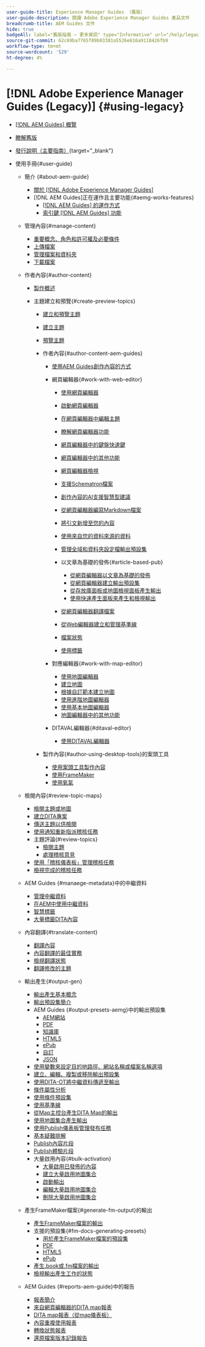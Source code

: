 ```yaml
---
user-guide-title: Experience Manager Guides （舊版）
user-guide-description: 閱讀 Adobe Experience Manager Guides 產品文件
breadcrumb-title: AEM Guides 文件
hide: true
badgeAll: label="舊版指南 — 更多資訊" type="Informative" url="/help/legacy-product-guide/legacy.md" tooltip="舊版指南"
source-git-commit: 62c69ba7765f89b03381a5526e616a9118426fb9
workflow-type: tm+mt
source-wordcount: '529'
ht-degree: 4%

---
```



# [!DNL Adobe Experience Manager Guides (Legacy)] {#using-legacy}

- [[!DNL AEM Guides] 概覽](overview.md)
- [瞭解舊版](legacy.md)
- [發行說明（主要指南）](https://experienceleague.adobe.com/zh-hant/docs/experience-manager-guides/using/release-info/aem-guides-releases-roadmap){target="_blank"}

- 使用手冊{#user-guide}

   - 簡介 {#about-aem-guide}
      - [關於 [!DNL Adobe Experience Manager Guides]](./user-guide/intro.md)
      - [!DNL AEM Guides]正在運作且主要功能{#aemg-works-features}
         - [ [!DNL AEM Guides] 的運作方式](./user-guide/intro-how-dxml-works.md)
         - [索引鍵 [!DNL AEM Guides] 功能](./user-guide/intro-dxml-features.md)
   - 管理內容{#manage-content}
      - [重要概念、角色和許可權及必要條件](./user-guide/authoring.md)
      - [上傳檔案](./user-guide/authoring-upload-existing-files.md)
      - [管理檔案和資料夾](./user-guide/authoring-file-management.md)
      - [下載檔案](./user-guide/authoring-download-assets.md)
   - 作者內容{#author-content}

      - [製作概述](./user-guide/authoring-content.md)
      - 主題建立和預覽{#create-preview-topics}

         - [建立和預覽主題](./user-guide/create-preview-topics.md)
         - [建立主題](./user-guide/web-editor-create-topics.md)
         - [預覽主題](./user-guide/web-editor-preview-topics.md)
         - 作者內容{#author-content-aem-guides}

            - [使用AEM Guides創作內容的方式](./user-guide/authoring-content-xml-doc.md)
            - 網頁編輯器{#work-with-web-editor}

               - [使用網頁編輯器](./user-guide/web-editor.md)
               - [啟動網頁編輯器](./user-guide/web-editor-launch-editor.md)
               - [在網頁編輯器中編輯主題](./user-guide/web-editor-edit-topics.md)
               - [瞭解網頁編輯器功能](./user-guide/web-editor-features.md)
               - [網頁編輯器中的鍵盤快速鍵](./user-guide/web-editor-keyboard-shortcuts.md)
               - [網頁編輯器中的其他功能](./user-guide/web-editor-other-features.md)
               - [網頁編輯器檢視](./user-guide/web-editor-views.md)
               - [支援Schematron檔案](./user-guide/support-schematron-file.md)
               - [創作內容的AI支援智慧型建議](./user-guide/authoring-ai-based-smart-suggestions.md)

               - [從網頁編輯器編寫Markdown檔案](./user-guide/web-editor-markdown-topic.md)
               - [將引文新增至您的內容](./user-guide/web-editor-apply-citations.md)
               - [使用來自您的資料來源的資料](./user-guide/web-editor-content-snippet.md)
               - [管理全域和資料夾設定檔輸出預設集](./user-guide/web-editor-manage-output-presets.md)
               - 以文章為基礎的發佈{#article-based-pub}
                  - [從網頁編輯器以文章為基礎的發佈](./user-guide/web-editor-article-publishing.md)
                  - [從網頁編輯器建立輸出預設集](./user-guide/web-editor-article-publishing-presets.md)
                  - [從存放庫面板或地圖檢視面板產生輸出](./user-guide/web-editor-article-publishing-output.md)
                  - [使用快速產生面板來產生和檢視輸出](./user-guide/web-editor-quick-generate-panel.md)
               - [從網頁編輯器翻譯檔案](./user-guide/translate-documents-web-editor.md)
               - [從Web編輯器建立和管理基準線](./user-guide/web-editor-baseline.md)
               - [檔案狀態](./user-guide/web-editor-document-states.md)
               - [使用標籤](./user-guide/web-editor-use-label.md)

            - 對應編輯器{#work-with-map-editor}
               - [使用地圖編輯器](./user-guide/map-editor.md)
               - [建立地圖](./user-guide/map-editor-create-map.md)
               - [根據自訂範本建立地圖](./user-guide/create-maps-customized-templates.md)
               - [使用進階地圖編輯器](./user-guide/map-editor-advanced-map-editor.md)
               - [使用基本地圖編輯器](./user-guide/map-editor-basic-map-editor.md)
               - [地圖編輯器中的其他功能](./user-guide/map-editor-other-features.md)
            - DITAVAL編輯器{#ditaval-editor}
               - [使用DITAVAL編輯器](./user-guide/ditaval-editor.md)

         - 製作內容{#author-using-desktop-tools}的案頭工具
            - [使用案頭工具製作內容](./user-guide/author-desktop-tools.md)
            - [使用FrameMaker](./user-guide/author-desktop-framemaker.md)
            - [使用氧氣](./user-guide/author-desktop-oxygen.md)

   - 檢閱內容{#review-topic-maps}
      - [檢閱主題或地圖](./user-guide/review.md)
      - [建立DITA專案](./user-guide/authoring-create-dita-project.md)
      - [傳送主題以供檢閱](./user-guide/review-send-topics-for-review.md)
      - [使用通知重新指派稽核任務](./user-guide/reassign-review-using-notification.md)
      - 主題評論{#review-topics}
         - [檢閱主題](./user-guide/review-topics.md)
         - [處理稽核意見](./user-guide/review-address-review-comments.md)
      - [使用「稽核儀表板」管理稽核任務](./user-guide/review-manage-tasks-review-dashboard.md)
      - [檢視完成的稽核任務](./user-guide/review-view-completed-task.md)
   - AEM Guides {#manaege-metadata}中的中繼資料
      - [管理中繼資料](./user-guide/manage-metadata.md)
      - [在AEM中使用中繼資料](./user-guide/metadata-dita.md)
      - [智慧標籤](./user-guide/web-editor-smart-tagging.md)
      - [大量標籤DITA內容](./user-guide/map-editor-bulk-tagging.md)
   - 內容翻譯{#translate-content}
      - [翻譯內容](./user-guide/translation.md)
      - [內容翻譯的最佳實務](./user-guide/translation-first-time.md)
      - [檢視翻譯狀態](./user-guide/translation-view-trans-state-6234.md)
      - [翻譯修改的主題](./user-guide/translation-modified-topics-6234.md)
   - 輸出產生{#output-gen}
      - [輸出產生基本概念](./user-guide/generate-output.md)
      - [輸出預設集簡介](./user-guide/generate-output-understand-presets.md)
      - AEM Guides {#output-presets-aemg}中的輸出預設集
         - [AEM網站](./user-guide/generate-output-aem-site.md)
         - [PDF](./user-guide/generate-output-pdf.md)
         - [知識庫](./user-guide/generate-output-knowledge-base.md)
         - [HTML5](./user-guide/generate-output-html5.md)
         - [ePub](./user-guide/generate-output-epub.md)
         - [自訂](./user-guide/generate-output-custom.md)
         - [JSON](./user-guide/generate-output-json.md)
      - [使用變數來設定目的地路徑、網站名稱或檔案名稱選項](./user-guide/generate-output-use-variables.md)
      - [建立、編輯、複製或移除輸出預設集](./user-guide/generate-output-create-edit-preset.md)
      - [使用DITA-OT將中繼資料傳遞至輸出](./user-guide/pass-metadata-dita-ot.md)
      - [條件屬性分析](./user-guide/generate-output-conditional-attribute-profiling.md)
      - [使用條件預設集](./user-guide/generate-output-use-condition-presets.md)
      - [使用基準線](./user-guide/generate-output-use-baseline-for-publishing.md)
      - [從Map主控台產生DITA Map的輸出](./user-guide/generate-output-for-a-dita-map.md)
      - [使用地圖集合產生輸出](./user-guide/generate-output-use-map-collection-output-generation.md)
      - [使用Publish儀表板管理發布任務](./user-guide/generate-output-publish-dashboard.md)
      - [基本疑難排解](./user-guide/generate-output-basic-troubleshooting.md)
      - [Publish內容片段](./user-guide/publish-content-fragment.md)
      - [Publish體驗片段](./user-guide/publish-experience-fragment.md)
      - 大量啟用內容{#bulk-activation}
         - [大量啟用已發佈的內容](./user-guide/conf-bulk-activation.md)
         - [建立大量啟用地圖集合](./user-guide/conf-bulk-activation-create-map-collection.md)
         - [啟動輸出](./user-guide/conf-bulk-activation-publish-map-collection.md)
         - [編輯大量啟用地圖集合](./user-guide/conf-bulk-activation-edit-map-collection.md)
         - [刪除大量啟用地圖集合](./user-guide/conf-bulk-activation-delete-map-collection.md)
   - 產生FrameMaker檔案{#generate-fm-output}的輸出
      - [產生FrameMaker檔案的輸出](./user-guide/fm-output-generatation.md)
      - 支援的預設集{#fm-docs-generating-presets}
         - [用於產生FrameMaker檔案的預設集](./user-guide/fm-output-understand-presets.md)
         - [PDF](./user-guide/fm-output-pdf-preset.md)
         - [HTML5](./user-guide/fm-output-html5-preset.md)
         - [ePub](./user-guide/fm-output-epub-preset.md)
      - [產生.book或.fm檔案的輸出](./user-guide/fm-output-generate.md)
      - [檢視輸出產生工作的狀態](./user-guide/fm-output-view-status.md)
   - AEM Guides {#reports-aem-guide}中的報告
      - [報表簡介](./user-guide/reports-intro.md)
      - [來自網頁編輯器的DITA map報表](./user-guide/reports-web-editor.md)
      - [DITA map報表（從map儀表板）](./user-guide/reports-ditamap.md)
      - [內容重複使用報表](./user-guide/reports-content-reuse.md)
      - [轉換狀態報表](./user-guide/reports-convertion-status.md)
      - [還原檔案版本記錄報告](./user-guide/reports-reverted-file-version-history.md)

<!--
  - Articles {#kb-articles}

    - Use native PDF publishing feature {#web-editor}
      - [Publish PDF output](./web-editor/native-pdf-web-editor.md)
      - [Configure additional special characters](./web-editor/configure-additional-special-characters.md)

    - Authoring {#authoring}
      - Web Editor {#webeditor}
        - [Content re-usability in AEM Guides](./knowledge-base/kb-articles/authoring/webeditor/content-reusability-in-aem-guides.md)
        - Customizing {#customizing}
          - [Add custom button to toolbar](./knowledge-base/kb-articles/authoring/webeditor/customization/add-custom-button-to-webeditor-toolbar.md)
          - [Add custom styles to Web Editor](./knowledge-base/kb-articles/authoring/webeditor/customization/add-custom-styles-to-webeditor.md)
          - [Customize Folder ContextMenu](./knowledge-base/kb-articles/authoring/webeditor/customization/hide-create-ditamap-webeditor.md)
          - [Customize File ContextMenu](./knowledge-base/kb-articles/authoring/webeditor/customization/remove-delete-from-webeditor.md)
        - Schematron {#schematron}
          - [Schematron Validation](./knowledge-base/kb-articles/authoring/webeditor/schematron/vailidating-with-schematron.md)
      - Reports {#reports}
        - [Manage metadata for your DITA content](./knowledge-base/kb-articles/authoring/reports/manage-metadata.md)
      - [Define icon for custom dita types](./knowledge-base/kb-articles/authoring/define-icon-for-custom-ditatypes.md)
    - Guides Extention Framework {#extention-framework}
      - Aem Guides Framework {#aem-guides-framework}
        - [Basic Customisations](./guides-ui-extensions/aem_guides_framework/basic-customisation.md)
        - [JUI Framework](./guides-ui-extensions/aem_guides_framework/jui-framework.md)
        - Components {#framework-components}
          - [Button](./guides-ui-extensions/aem_guides_framework/components/button.md)
          - [Icon](./guides-ui-extensions/aem_guides_framework/components/icon.md)
          - [Label](./guides-ui-extensions/aem_guides_framework/components/label.md)
          - [List](./guides-ui-extensions/aem_guides_framework/components/list.md)
          - [Textarea](./guides-ui-extensions/aem_guides_framework/components/textarea.md)
        - Widgets {#framework-widgets}
          - [Rendering Widgets](./guides-ui-extensions/aem_guides_framework/Widgets/rendering-widget.md)
          - [Basic Widgets](./guides-ui-extensions/aem_guides_framework/Widgets/basic-widget.md)
      - Getting Started {#getting-started}
        - [Introduction](./guides-ui-extensions/getting-started/introduction.md)
        - [Installation guide](./guides-ui-extensions/getting-started/integrating-customisations.md)
        - [Extension Repositry intro](./guides-ui-extensions/getting-started/extension-repo-intro.md)
      - Customisations {#customisations}
        - [Simple customisation](./guides-ui-extensions/customisations/add-button.md)
        - [Customising Context Menus](./guides-ui-extensions/customisations/context-menus.md)
        - [Customising Toolbar & Topbar](./guides-ui-extensions/customisations/toolbar-topbar.md)
        - [Examples](./guides-ui-extensions/examples.md)
        - [Customisable Jsons](./guides-ui-extensions/JSONs.md)
        - Review{#review-app-customisations}
          - [Components](./guides-ui-extensions/customisations/ReviewApp/components.md)
          - [Customising](./guides-ui-extensions/customisations/ReviewApp/customisation.md)
          - [Custom Dialog](./guides-ui-extensions/customisations/ReviewApp/custom-dialog.md)
    - Publishing {#publishing}

      - [Configuring AEM Environment for Native PDF Publishing](./knowledge-base/kb-articles/publishing/configuring-aem-environment-for-native-pdf-publishing.md)

      - [Generate Bookmap's TOC in Native PDF Publishing](./knowledge-base/kb-articles/publishing/how-to-include-bookmap-toc-in-pdf-publishing.md)

      - [FMPS and Guides](./knowledge-base/kb-articles/publishing/fmpsandguides.md)
      - [Microservice architecture and performance](./knowledge-base/publishing/publish-microservice-architecture-and-performance.md)
      - [Configure microservice-based publishing with JWT authentication](./knowledge-base/publishing/configure-microservices.md)
      - [Configure microservice-based publishing with OAuth authentication](./knowledge-base/publishing/configure-microservices-imt-config.md)

      - [Publishing benchmarks on AEM cloud](./knowledge-base/publishing/publishing-benchmarks-on-cloud.md)
      - [Set up a custom DITA-OT](./knowledge-base/kb-articles/publishing/setup-a-custom-dita-ot.md)

    - Workflows {#workflows}
      - [Post Generation Workflow](./knowledge-base/kb-articles/workflows/using-post-generation-workflow.md)
    - Translation {#translation}
      - [Exclude paragraphs from translation](./knowledge-base/kb-articles/translation/exclude-paragraphs-from-translation.md)
    - Use Cases {#use-cases}
      - [Working with conditional content](./knowledge-base/kb-articles/content-architecture/working-with-conditional-content.md)
      - [Working with keys](./knowledge-base/kb-articles/content-architecture/working-with-keys.md)

  - [Use Oxygen Connector](./oxygen-connector/use-aem-connector.md)

-->
